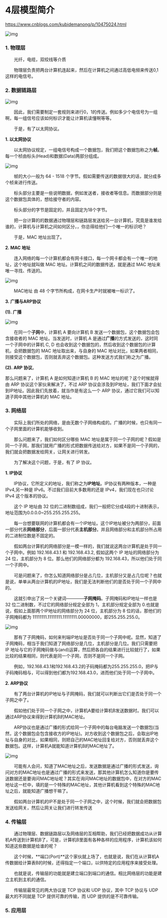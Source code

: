 # 4层模型简介

https://www.cnblogs.com/kubidemanong/p/10475024.html

![img](4层模型简介.png)

### 1. 物理层

　　光纤，电缆，双绞线等介质

　　物理层负责把两台计算机连起来，然后在计算机之间通过高低电频来传送0,1这样的电信号。

### 2. 数据链路层

![img](4层模型简介1.png)

　　因此，我们需要制定一套规则来进行0，1的传送。例如多少个电信号为一组啊，每一组信号应该如何标识才能让计算机读懂啊等等。

　　于是，有了以太网协议。

**1. 以太网协议**

　　以太网协议规定，一组电信号构成一个数据包，我们把这个数据包称之为**帧**。每一个桢由标头(Head)和数据(Data)两部分组成。

![img](4层模型简介2.png)

　　帧的大小一般为 64 - 1518 个字节。假如需要传送的数据很大的话，就分成多个桢来进行传送。

　　标头部分主要是一些说明数据，例如发送者，接收者等信息。而数据部分则是这个数据包具体的，想给接守者的内容。

　　标头部分的字节是固定的，并且固定为18个字节。

　　把一台计算的的数据通过物理层和链路层发送给另一台计算机，究竟是谁发给谁的，计算机与计算机之间如何区分，，你总得给他们一个唯一的标识吧？

　　于是，MAC 地址出现了。

**2. MAC 地址**

　　连入网络的每一个计算机都会有网卡接口，每一个网卡都会有一个唯一的地址，这个地址就叫做 MAC 地址。计算机之间的数据传送，就是通过 MAC 地址来唯一寻找、传送的。

![img](4层模型简介3.png)

　　MAC地址 由 48 个字节所构成，在网卡生产时就被唯一标识了。

**3. 广播与ARP协议**

**(1). 广播**

![img](4层模型简介4.png)

　　在同一个**子网**中，计算机 A 要向计算机 B 发送一个数据包，这个数据包会包含接收者的 MAC 地址。当发送时，计算机 A 是通过**广播**的方式发送的，这时同一个子网中的计算机 C, D 也会收到这个数据包的，然后收到这个数据包的计算机，会把数据包的 MAC 地址取出来，与自身的 MAC 地址对比，如果两者相同，则接受这个数据包，否则就丢弃这个数据包。这种发送方式我们称之为广播。

**(2). ARP 协议**。

那么问题来了，计算机 A 是如何知道计算机 B 的 MAC 地址的呢？这个时候就得由 ARP 协议这个家伙来解决了，不过 ARP 协议会涉及到IP地址，我们下面才会扯到IP地址。因此我们先放着，就当作是有这么一个 ARP 协议，通过它我们可以知道子网中其他计算机的 MAC 地址。

### 3. 网络层

　　实际上我们所处的网络，是由无数个子网络构成的。广播的时候，也只有同一个子网里面的计算机能够收到。

　　那么问题来了，我们如何区分哪些 MAC 地址是属于同一个子网的呢？假如是同一个子网，那我们就用广播的形式把数据传送给对方，如果不是同一个子网的，我们就会把数据发给网关，让网关进行转发。

　　为了解决这个问题，于是，有了 IP 协议。

**1. IP协议**

　　IP协议，它所定义的地址，我们称之为**IP地址**。IP协议有两种版本，一种是 IPv4,另一种是 IPv6。不过我们目前大多数用的还是 IPv4，我们现在也只讨论 IPv4 这个版本的协议。

　　这个 IP 地址由 32 位的二进制数组成，我们一般把它分成4段的十进制表示，地址范围为0.0.0.0~255.255.255.255。

　　每一台想要联网的计算机都会有一个IP地址。这个IP地址被分为两部分，前面一部分代表**网络部分**，后面一部分代表**主机部分**。并且网络部分和主机部分所占用的二进制位数是不固定的。

　　假如两台计算机的网络部分是一模一样的，我们就说这两台计算机是处于同一个子网中。例如 192.168.43.1 和 192.168.43.2, 假如这两个 IP 地址的网络部分为 24 位，主机部分为 8 位。那么他们的网络部分都为 192.168.43，所以他们处于同一个子网中。

　　可是问题来了，你怎么知道网络部分是占几位，主机部分又是占几位呢？也就是说，单单从两台计算机的IP地址，我们是无法判断他们的是否处于同一个子网中的。

　　这就引申出了另一个关键词————**子网掩码**。子网掩码和IP地址一样也是 32 位二进制数，不过它的网络部分规定全部为 1，主机部分规定全部为 0.也就是说，假如上面那两个IP地址的网络部分为 24 位，主机部分为 8 位的话，那他们的子网掩码都为 11111111.11111111.11111111.00000000，即255.255.255.0。

![img](4层模型简介5.png)

　　那有了子网掩码，如何来判端IP地址是否处于同一个子网中呢。显然，知道了子网掩码，相当于我们知道了网络部分是几位，主机部分是几位。我们只需要把 IP 地址与它的子网掩码做与(and)运算，然后把各自的结果进行比较就行了，如果比较的结果相同，则代表是同一个子网，否则不是同一个子网。

　　例如，192.168.43.1和192.168.43.2的子码掩码都为255.255.255.0，把IP与子码掩码相与，可以得到他们都为192.168.43.0，进而他们处于同一个子网中。

**2. ARP协议**

　　有了两台计算机的IP地址与子网掩码，我们就可以判断出它们是否处于同一个子网之中了。

　　假如他们处于同一个子网之中，计算机A要给计算机B发送数据时。我们可以通过ARP协议来得到计算机B的MAC地址。

　　ARP协议也是通过广播的形式给同一个子网中的每台电脑发送一个数据包(当然，这个数据包会包含接收方的IP地址)。对方收到这个数据包之后，会取出IP地址与自身的对比，如果相同，则把自己的MAC地址回复给对方，否则就丢弃这个数据包。这样，计算机A就能知道计算机B的MAC地址了。

![img](4层模型简介6.png)

　　可能有人会问，知道了MAC地址之后，发送数据是通过广播的形式发送，询问对方的MAC地址也是通过广播的形式来发送，那其他计算机怎么知道你是要传送数据还是要询问MAC地址呢？其实在询问MAC地址的数据包中，在对方的MAC地址这一栏中，填的是一个特殊的MAC地址，其他计算机看到这个特殊的MAC地址之后，就能知道广播想干嘛了。

　　假如两台计算机的IP不是处于同一个子网之中，这个时候，我们就会把数据包发送给网关，然后让网关让我们进行转发传送

### 4. 传输层

　　通过物理层、数据链路层以及网络层的互相帮助，我们已经把数据成功从计算机A传送到计算机B了，可是，计算机B里面有各种各样的应用程序，计算机该如何知道这些数据是给谁的呢？

　　这个时候，**端口(Port)**这个家伙就上场了，也就是说，我们在从计算机A传数据给计算表B的时候，还得指定一个端口，以供特定的应用程序来接受处理。

　　也就是说，传输层的功能就是建立端口到端口的通信。相比网络层的功能是建立主机到主机的通信。

　　传输层最常见的两大协议是 TCP 协议和 UDP 协议，其中 TCP 协议与 UDP 最大的不同就是 TCP 提供可靠的传输，而 UDP 提供的是不可靠传输。

### 5. 应用层